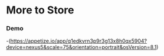# More to Store
### Demo
-(https://appetize.io/app/q1edkvrn3p9r3g13x8h0qx5904?device=nexus5&scale=75&orientation=portrait&osVersion=8.1)

